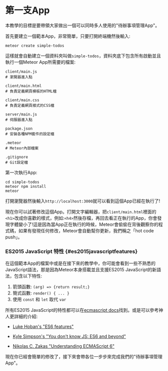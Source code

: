 # 第一支App

本教學的目標是要帶領大家做出一個可以同時多人使用的"待辦事項管理App"。

首先要建立一個範本App，非常簡單，只要打開終端機然後輸入:

```
meteor create simple-todos
```

這樣就會自動建立一個資料夾叫做`simple-todos`，資料夾底下包含所有啟動並且執行一個Meteor App所需要的檔案:

```
client/main.js        
# 瀏覽器進入點

client/main.html      
# 負責定義網頁模板的HTML檔

client/main.css       
# 負責定義網頁樣式的CSS檔

server/main.js        
# 伺服器進入點

package.json          
# 安裝各種NPM套件的設定檔

.meteor               
# Meteor內部檔案

.gitignore            
# Git設定檔
```

第一次執行App:

```
cd simple-todos
meteor npm install
meteor
```

打開瀏覽器然後輸入`http://localhost:3000`就可以看到這個App已經在執行了!

現在你可以試著修改這個App。打開文字編輯器，把`client/main.html`裡面的`<h1>`改成你喜歡的樣式，例如:`<h4>`然後存檔，再回去看正在執行的App，你會發現字體變小了!這是因為當App正在執行的時候，Meteor會偷偷在背後觀察你的程式碼，如果有發現任何修改，Meteor會自動幫你更新，我們稱之「hot code push」。

### ES2015 JavaScript 特性 {#es2015javascriptfeatures}

在這個範本App的檔案中或是在接下來的教學中，你可能會看到一些不熟悉的JavaScript語法，那是因為Meteor本身搭載並且支援ES2015 JavaScript的新語法，包含以下特性:

1. 箭頭函數: `(arg) => {return result;}`
2. 簡式函數: `render() { ... }`
3. 使用 `const` 和 `let` 取代 `var`

所有ES2015 JavaScript的特性都可以在[ecmascript docs](https://docs.meteor.com/#/full/ecmascript)找到。或是可以參考神人更詳細的介紹:

* [Luke Hoban's "ES6 features"](http://git.io/es6features)

* [Kyle Simpson's "You don't know JS: ES6 and beyond"](https://github.com/getify/You-Dont-Know-JS/tree/master/es6%20%26%20beyond)

* [Nikolas C. Zakas "Understanding ECMAScript 6"](https://github.com/nzakas/understandinges6)

現在你已經會簡單的修改了，接下來會帶各位一步步來完成我們的"待辦事項管理App"。

